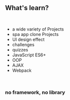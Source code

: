## What's learn?

<br>

- a wide variety of Projects
- spa app clone Projects
- UI design effect
- challenges
- quizzes
- JavaScript ES6+
- OOP
- AJAX
- Webpack

<br>

### no framework, no library
